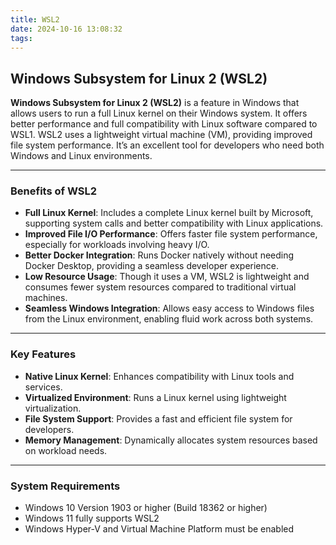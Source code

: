 ```yaml
---
title: WSL2
date: 2024-10-16 13:08:32
tags:
---
```

## Windows Subsystem for Linux 2 (WSL2)

**Windows Subsystem for Linux 2 (WSL2)** is a feature in Windows that allows users to run a full Linux kernel on their Windows system. It offers better performance and full compatibility with Linux software compared to WSL1. WSL2 uses a lightweight virtual machine (VM), providing improved file system performance. It’s an excellent tool for developers who need both Windows and Linux environments.

---

### Benefits of WSL2

- **Full Linux Kernel**: Includes a complete Linux kernel built by Microsoft, supporting system calls and better compatibility with Linux applications.
- **Improved File I/O Performance**: Offers faster file system performance, especially for workloads involving heavy I/O.
- **Better Docker Integration**: Runs Docker natively without needing Docker Desktop, providing a seamless developer experience.
- **Low Resource Usage**: Though it uses a VM, WSL2 is lightweight and consumes fewer system resources compared to traditional virtual machines.
- **Seamless Windows Integration**: Allows easy access to Windows files from the Linux environment, enabling fluid work across both systems.

---

### Key Features

- **Native Linux Kernel**: Enhances compatibility with Linux tools and services.
- **Virtualized Environment**: Runs a Linux kernel using lightweight virtualization.
- **File System Support**: Provides a fast and efficient file system for developers.
- **Memory Management**: Dynamically allocates system resources based on workload needs.

---

### System Requirements

- Windows 10 Version 1903 or higher (Build 18362 or higher)
- Windows 11 fully supports WSL2
- Windows Hyper-V and Virtual Machine Platform must be enabled

